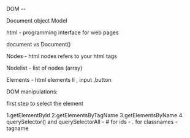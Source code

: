 DOM -- 


Document object Model 

 html - 
 programming interface  for web pages 

 document vs Document()

 Nodes - html nodes refers to your html tags

 Nodelist - list of nodes (array)

 Elements - html elements li , input ,button

  DOM manipulations:

  first step to select the element
   
   1.getElementById
   2.getElementsByTagName
   3.getElementsByName
   4. querySelector() and querySelectorAll
    - # for ids
    - . for classnames
    - tagname

